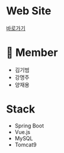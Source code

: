 # Web Site
[바로가기](http://skhu4201.com)

# :busts_in_silhouette: Member
- 김기범
- 강명주
- 양재용

# Stack

- Spring Boot
- Vue.js
- MySQL
- Tomcat9
